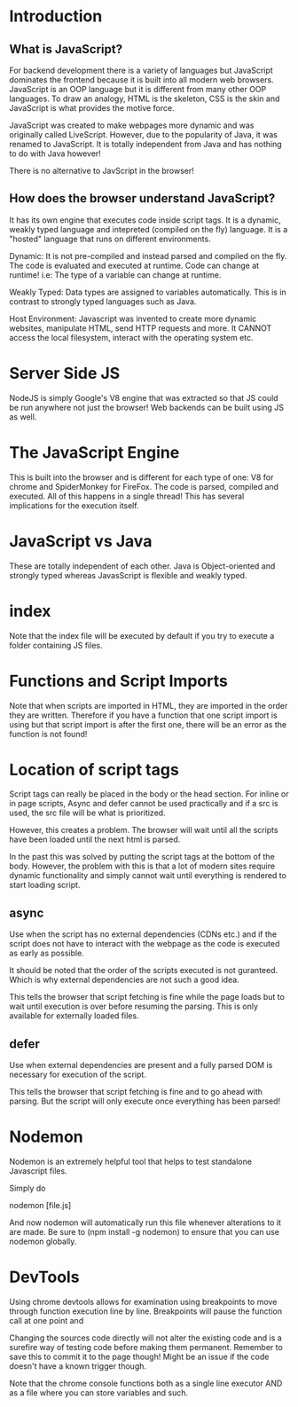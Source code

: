# Introduction

## What is JavaScript?

For backend development there is a variety of languages but JavaScript dominates the frontend because it is built into all modern web browsers. JavaScript is an OOP language but it is different from many other OOP languages. To draw an analogy, HTML is the skeleton, CSS is the skin and JavaScript is what provides the motive force. 

JavaScript was created to make webpages more dynamic and was originally called LiveScript. However, due to the popularity of Java, it was renamed to JavaScript. It is totally independent from Java and has nothing to do with Java however!

There is no alternative to JavScript in the browser!

## How does the browser understand JavaScript?

It has its own engine that executes code inside script tags. It is a dynamic, weakly typed language and intepreted (compiled on the fly) language. It is a "hosted" language that runs on different environments. 

Dynamic: It is not pre-compiled and instead parsed and compiled on the fly. The code is evaluated and executed at runtime. Code can change at runtime! i.e: The type of a variable can change at runtime. 

Weakly Typed: Data types are assigned to variables automatically. This is in contrast to strongly typed languages such as Java. 

Host Environment: Javascript was invented to create more dynamic websites, manipulate HTML, send HTTP requests and more. It CANNOT access the local filesystem, interact with the operating system etc. 

# Server Side JS

NodeJS is simply Google's V8 engine that was extracted so that JS could be run anywhere not just the browser! Web backends can be built using JS as well. 

# The JavaScript Engine

This is built into the browser and is different for each type of one: V8 for chrome and SpiderMonkey for FireFox. The code is parsed, compiled and executed. All of this happens in a single thread! This has several implications for the execution itself.

# JavaScript vs Java

These are totally independent of each other. Java is Object-oriented and strongly typed whereas JavasScript is flexible and weakly typed. 

# index

Note that the index file will be executed by default if you try to execute a folder containing JS files. 

# Functions and Script Imports

Note that when scripts are imported in HTML, they are imported in the order they are written. Therefore if you have a function that one script import is using but that script import is after the first one, there will be an error as the function is not found!

# Location of script tags

Script tags can really be placed in the body or the head section. For inline or in page scripts, Async and defer cannot be used practically and if a src is used, the src file will be what is prioritized. 

However, this creates a problem. The browser will wait until all the scripts have been loaded until the next html is parsed. 

In the past this was solved by putting the script tags at the bottom of the body. However, the problem with this is that a lot of modern sites require dynamic functionality and simply cannot wait until everything is rendered to start loading script. 

## async

Use when the script has no external dependencies (CDNs etc.) and if the script does not have to interact with the webpage as the code is executed as early as possible. 

It should be noted that the order of the scripts executed is not guranteed. Which is why external dependencies are not such a good idea. 

This tells the browser that script fetching is fine while the page loads but to wait until execution is over before resuming the parsing. This is only available for externally loaded files.

## defer

Use when external dependencies are present and a fully parsed DOM is necessary for execution of the script. 

This tells the browser that script fetching is fine and to go ahead with parsing. But the script will only execute once everything has been parsed!

# Nodemon

Nodemon is an extremely helpful tool that helps to test standalone Javascript files. 

Simply do 

nodemon [file.js]

And now nodemon will automatically run this file whenever alterations to it are made. Be sure to (npm install -g nodemon) to ensure that you can use nodemon globally.

# DevTools

Using chrome devtools allows for examination using breakpoints to move through function execution line by line. Breakpoints will pause the function call at one point and 

Changing the sources code directly will not alter the existing code and is a surefire way of testing code before making them permanent. Remember to save this to commit it to the page though! Might be an issue if the code doesn't have a known trigger though.

Note that the chrome console functions both as a single line executor AND as a file where you can store variables and such.